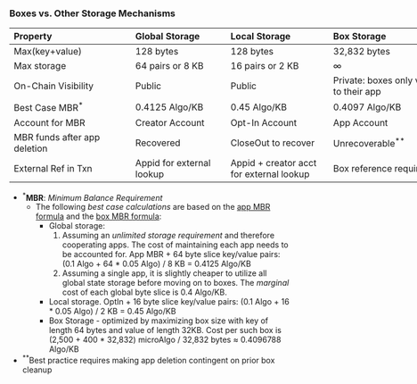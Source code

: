 ### Boxes vs. Other Storage Mechanisms

<div style="width:800px">   

|  <div style="width:200px">Property</div> | <div style="width:150px">Global Storage</div> | <div style="width:150px">Local Storage</div> | <div style="width:200px">Box Storage</div> |
|:--- |:--- |:--- |:--- |
| Max(key+value) | 128 bytes | 128 bytes | 32,832 bytes |
| Max storage | 64 pairs or 8 KB | 16 pairs or 2 KB | $\infty$ |
| On-Chain Visibility | Public | Public | Private: boxes only visible to their app |
| Best Case MBR<sup>*</sup> | 0.4125 Algo/KB | 0.45 Algo/KB | 0.4097 Algo/KB |
| Account for MBR | Creator Account | Opt-In Account | App Account |
| MBR funds after app deletion | Recovered | CloseOut to recover | Unrecoverable<sup>**</sup>  |
| External Ref in Txn | Appid for external lookup | Appid + creator acct for external lookup | Box reference required |

</div>

* <sup>*</sup>**MBR**: _Minimum Balance Requirement_
    * The following _best case calculations_ are based on the [app MBR formula](https://developer.algorand.org/docs/get-details/dapps/smart-contracts/apps/#minimum-balance-requirement-for-a-smart-contract) and the [box MBR formula](https://developer.algorand.org/articles/smart-contract-storage-boxes/#box-mbr-details-example):
        * Global storage:
            1. Assuming an _unlimited storage requirement_ and therefore cooperating apps. The cost of maintaining each app needs to be accounted for. App MBR + 64 byte slice key/value pairs: (0.1 Algo + 64 * 0.05 Algo) / 8 KB = 0.4125 Algo/KB
            2. Assuming a single app, it is slightly cheaper to utilize all global state storage before moving on to boxes. The _marginal_ cost of each global byte slice is 0.4 Algo/KB.
        * Local storage. OptIn + 16 byte slice key/value pairs: (0.1 Algo + 16 * 0.05 Algo) / 2 KB  = 0.45 Algo/KB
        * Box Storage - optimized by maximizing box size with key of length 64 bytes and value of length 32KB. Cost per such box is (2,500 + 400 * 32,832) microAlgo / 32,832 bytes ≈ 0.4096788 Algo/KB
* <sup>**</sup>Best practice requires making app deletion contingent on prior box cleanup